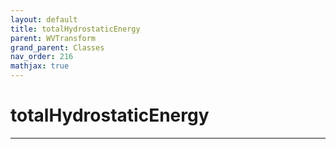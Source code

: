 ```yaml
---
layout: default
title: totalHydrostaticEnergy
parent: WVTransform
grand_parent: Classes
nav_order: 216
mathjax: true
---
```


#  totalHydrostaticEnergy




---

